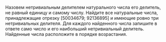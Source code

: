 Назовем нетривиальным делителем натурального числа его делитель,
не равный единицу и самому числу. Найдите все натуральные числа,
принадлежащие отрезку [50034679; 92136895] и имеющие ровно три
нетривиальных делителя. Для каждого найденного числа запишите в
ответе само число и его наибольший нетривиальный делитель.
Найденные числа расположите в порядке возрастания.

